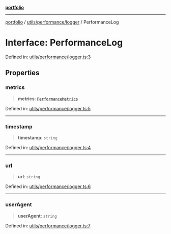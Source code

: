 [**portfolio**](../../../../README.md)

***

[portfolio](../../../../modules.md) / [utils/performance/logger](../README.md) / PerformanceLog

# Interface: PerformanceLog

Defined in: [utils/performance/logger.ts:3](https://github.com/tnorlund/Portfolio/blob/2543eeb40a5e6c83890983342b6e4d50a7a56c54/portfolio/utils/performance/logger.ts#L3)

## Properties

### metrics

> **metrics**: [`PerformanceMetrics`](../../monitor/interfaces/PerformanceMetrics.md)

Defined in: [utils/performance/logger.ts:5](https://github.com/tnorlund/Portfolio/blob/2543eeb40a5e6c83890983342b6e4d50a7a56c54/portfolio/utils/performance/logger.ts#L5)

***

### timestamp

> **timestamp**: `string`

Defined in: [utils/performance/logger.ts:4](https://github.com/tnorlund/Portfolio/blob/2543eeb40a5e6c83890983342b6e4d50a7a56c54/portfolio/utils/performance/logger.ts#L4)

***

### url

> **url**: `string`

Defined in: [utils/performance/logger.ts:6](https://github.com/tnorlund/Portfolio/blob/2543eeb40a5e6c83890983342b6e4d50a7a56c54/portfolio/utils/performance/logger.ts#L6)

***

### userAgent

> **userAgent**: `string`

Defined in: [utils/performance/logger.ts:7](https://github.com/tnorlund/Portfolio/blob/2543eeb40a5e6c83890983342b6e4d50a7a56c54/portfolio/utils/performance/logger.ts#L7)
